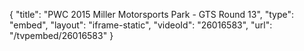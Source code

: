 {
    "title": "PWC 2015 Miller Motorsports Park - GTS Round 13",
    "type": "embed",
    "layout": "iframe-static",
    "videoId": "26016583",
    "url": "\/tvpembed\/26016583"
}